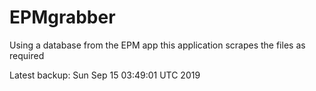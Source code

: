 # EPMgrabber
Using a database from the EPM app this application scrapes the files as required


Latest backup: Sun Sep 15 03:49:01 UTC 2019
